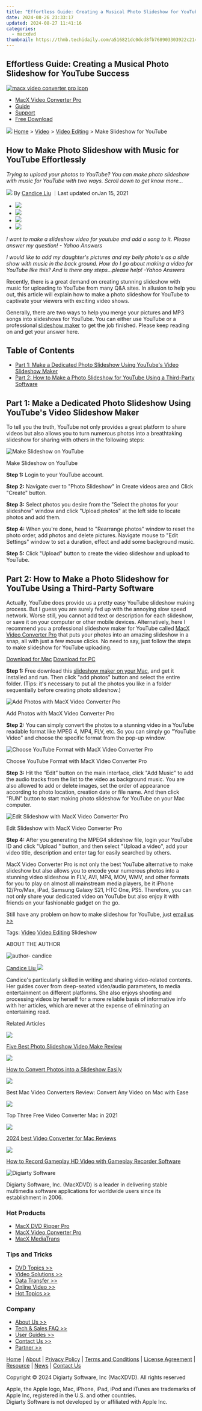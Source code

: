 ```yaml
---
title: "Effortless Guide: Creating a Musical Photo Slideshow for YouTube Success"
date: 2024-08-26 23:33:17
updated: 2024-08-27 11:41:16
categories:
  - macxdvd
thumbnail: https://thmb.techidaily.com/a516821dc0dcd8fb768903303922c214d1ad710be56ca1c3f04be97b27b5dc47.jpg
---
```


## Effortless Guide: Creating a Musical Photo Slideshow for YouTube Success

[![macx video converter pro icon](https://www.macxdvd.com/mac-dvd-video-converter-how-to/../image-style/new-seo/icon11.png)](https://tools.techidaily.com/macxdvd/products/)

* [MacX Video Converter Pro](https://tools.techidaily.com/macxdvd/products/)
* [Guide](https://tools.techidaily.com/macxdvd/products/)
* [Support](https://tools.techidaily.com/macxdvd/products/)
* [Free Download](https://tools.techidaily.com/macxdvd/products/)



![](https://www.macxdvd.com/mac-dvd-video-converter-how-to/../image-style/new-seo/icon7.png) [Home](https://tools.techidaily.com/macxdvd/products/) \> [Video](https://tools.techidaily.com/macxdvd/products/) \> [Video Editing](https://tools.techidaily.com/macxdvd/products/) \> Make Slideshow for YouTube 

## How to Make Photo Slideshow with Music for YouTube Effortlessly



_Trying to upload your photos to YouTube? You can make photo slideshow with music for YouTube with two ways. Scroll down to get know more..._ 

![](https://www.macxdvd.com/mac-dvd-video-converter-how-to/../image-style/new-seo/icon6.png) By [Candice Liu](https://tools.techidaily.com/macxdvd/products/) ｜Last updated onJan 15, 2021 

* [![](https://www.macxdvd.com/mac-dvd-video-converter-how-to/../image-style/new-seo/share-fa.jpg)](https://www.facebook.com/sharer/sharer.php?u=https://www.macxdvd.com/mac-dvd-video-converter-how-to/make-slideshow-for-youtube.htm)
* [![](https://www.macxdvd.com/mac-dvd-video-converter-how-to/../image-style/new-seo/share-tw.jpg)](https://twitter.com/intent/tweet?url=https://www.macxdvd.com/mac-dvd-video-converter-how-to/make-slideshow-for-youtube.htm)
* [![](https://www.macxdvd.com/mac-dvd-video-converter-how-to/../image-style/new-seo/share-go.jpg)](https://pinterest.com/pin/create/button/?url=https://www.macxdvd.com/mac-dvd-video-converter-how-to/make-slideshow-for-youtube.htm)
* [![](https://www.macxdvd.com/mac-dvd-video-converter-how-to/../image-style/new-seo/share-in.jpg)](https://www.linkedin.com/shareArticle?mini=true&url=https://www.macxdvd.com/mac-dvd-video-converter-how-to/make-slideshow-for-youtube.htm&title=&summary=https://www.macxdvd.com/mac-dvd-video-converter-how-to/make-slideshow-for-youtube.htm&source=)

_I want to make a slideshow video for youtube and add a song to it. Please answer my question! - Yahoo Answers_

_I would like to add my daughter's pictures and my belly photo's as a slide show with music in the back ground. How do I go about making a video for YouTube like this? And is there any steps...please help! -Yahoo Answers_

Recently, there is a great demand on creating stunning slideshow with music for uploading to YouTube from many Q&A sites. In allusion to help you out, this article will explain how to make a photo slideshow for YouTube to captivate your viewers with exciting video shows. 

Generally, there are two ways to help you merge your pictures and MP3 songs into slideshows for YouTube. You can either use YouTube or a professional [slideshow maker](https://tools.techidaily.com/macxdvd/products/) to get the job finished. Please keep reading on and get your answer here.

## Table of Contents

* [Part 1: Make a Dedicated Photo Slideshow Using YouTube's Video Slideshow Maker](https://tools.techidaily.com/macxdvd/products/)
* [Part 2: How to Make a Photo Slideshow for YouTube Using a Third-Party Software](https://tools.techidaily.com/macxdvd/products/)

## Part 1: Make a Dedicated Photo Slideshow Using YouTube's Video Slideshow Maker

To tell you the truth, YouTube not only provides a great platform to share videos but also allows you to turn numerous photos into a breathtaking slideshow for sharing with others in the following steps: 

![Make Slideshow on YouTube](https://www.macxdvd.com/mac-dvd-video-converter-how-to/article-image/zxh-make-slideshow-for-youtube.png) 

Make Slideshow on YouTube

**Step 1:** Login to your YouTube account. 

**Step 2:** Navigate over to "Photo Slideshow" in Create videos area and Click "Create" button. 

**Step 3:** Select photos you desire from the "Select the photos for your slideshow" window and click "Upload photos" at the left side to locate photos and add them.

**Step 4:** When you're done, head to "Rearrange photos" window to reset the photo order, add photos and delete pictures. Navigate mouse to "Edit Settings" window to set a duration, effect and add some background music. 

**Step 5:** Click "Upload" button to create the video slideshow and upload to YouTube. 

## Part 2: How to Make a Photo Slideshow for YouTube Using a Third-Party Software

Actually, YouTube does provide us a pretty easy YouTube slideshow making process. But I guess you are surely fed up with the annoying slow speed network. Worse still, you cannot add text or description for each slideshow, or save it on your computer or other mobile devices. Alternatively, here I recommend you a professional slideshow maker for YouTube called [MacX Video Converter Pro](https://tools.techidaily.com/macxdvd/products/) that puts your photos into an amazing slideshow in a snap, all with just a few mouse clicks. No need to say, just follow the steps to make slideshow for YouTube uploading. 

[Download for Mac](https://tools.techidaily.com/macxdvd/products/) [Download for PC](https://tools.techidaily.com/macxdvd/products/) 

**Step 1:** Free download this [slideshow maker on your Mac](https://tools.techidaily.com/macxdvd/products/), and get it installed and run. Then click "add photos" button and select the entire folder. (Tips: it's necessary to put all the photos you like in a folder sequentially before creating photo slideshow.)

![Add Photos with MacX Video Converter Pro](https://www.macxdvd.com/mac-dvd-video-converter-how-to/article-image/zxh-mvcp-062701.png) 

Add Photos with MacX Video Converter Pro

**Step 2:** You can simply convert the photos to a stunning video in a YouTube readable format like MPEG 4, MP4, FLV, etc. So you can simply go "YouTube Video" and choose the specific format from the pop-up window. 

![Choose YouTube Format with MacX Video Converter Pro](https://www.macxdvd.com/mac-dvd-video-converter-how-to/article-image/zxh-mvcp-102201.png) 

Choose YouTube Format with MacX Video Converter Pro

**Step 3:** Hit the “Edit” button on the main interface, click "Add Music" to add the audio tracks from the list to the video as background music. You are also allowed to add or delete images, set the order of appearance according to photo location, creation date or file name. And then click "RUN" button to start making photo slideshow for YouTube on your Mac computer.

![Edit Slideshow with MacX Video Converter Pro](https://www.macxdvd.com/mac-dvd-video-converter-how-to/article-image/zxh-mvcp-102202.png) 

Edit Slideshow with MacX Video Converter Pro

**Step 4:** After you generating the MPEG4 slideshow file, login your YouTube ID and click "Upload " button, and then select "Upload a video", add your video title, description and enter tag for easily searched by others. 

MacX Video Converter Pro is not only the best YouTube alternative to make slideshow but also allows you to encode your numerous photos into a stunning video slideshow in FLV, AVI, MP4, MOV, WMV, and other formats for you to play on almost all mainstream media players, be it iPhone 12/Pro/Max, iPad, Samsung Galaxy S21, HTC One, PS5\. Therefore, you can not only share your dedicated video on YouTube but also enjoy it with friends on your fashionable gadget on the go. 

Still have any problem on how to make slideshow for YouTube, just [email us >>](https://tools.techidaily.com/macxdvd/products/)

Tags: [Video](https://tools.techidaily.com/macxdvd/products/) [Video Editing](https://tools.techidaily.com/macxdvd/products/) Slideshow 

ABOUT THE AUTHOR

![author- candice](https://www.macxdvd.com/mac-dvd-video-converter-how-to/../image-style/new-seo/candice.png) 

[Candice Liu ![](https://www.macxdvd.com/mac-dvd-video-converter-how-to/../image-style/new-seo/share-in1.jpg)](https://www.linkedin.com/in/candice-liu-444483a3/) 

Candice's particularly skilled in writing and sharing video-related contents. Her guides cover from deep-seated video/audio parameters, to media entertainment on different platforms. She also enjoys shooting and processing videos by herself for a more reliable basis of informative info with her articles, which are never at the expense of eliminating an entertaining read.



Related Articles

![](https://www.macxdvd.com/mac-dvd-video-converter-how-to/../image-style/new-seo/pic7.jpg)

[Five Best Photo Slideshow Video Make Review](https://tools.techidaily.com/macxdvd/products/)

![](https://www.macxdvd.com/mac-dvd-video-converter-how-to/../image-style/new-seo/pic6.jpg)

[How to Convert Photos into a Slideshow Easily](https://tools.techidaily.com/macxdvd/products/)

![](https://www.macxdvd.com/mac-dvd-video-converter-how-to/../image-style/new-seo/pic5.jpg)

 Best Mac Video Converters Review: Convert Any Video on Mac with Ease

![](https://www.macxdvd.com/mac-dvd-video-converter-how-to/../image-style/new-seo/pic4.jpg)

 Top Three Free Video Converter Mac in 2021 

![](https://www.macxdvd.com/mac-dvd-video-converter-how-to/../image-style/new-seo/pic3.jpg)

[2024 best Video Converter for Mac Reviews](https://tools.techidaily.com/macxdvd/products/) 

![](https://www.macxdvd.com/mac-dvd-video-converter-how-to/../image-style/new-seo/pic2.jpg)

[How to Record Gameplay HD Video with Gameplay Recorder Software](https://tools.techidaily.com/macxdvd/products/) 



![Digiarty Software](https://www.macxdvd.com/mac-dvd-video-converter-how-to/../icon/logo.png) 

Digiarty Software, Inc. (MacXDVD) is a leader in delivering stable multimedia software applications for worldwide users since its establishment in 2006.

### Hot Products

* [MacX DVD Ripper Pro](https://tools.techidaily.com/macxdvd/products/)
* [MacX Video Converter Pro](https://tools.techidaily.com/macxdvd/products/)
* [MacX MediaTrans](https://tools.techidaily.com/macxdvd/products/)

### Tips and Tricks

* [DVD Topics >>](https://tools.techidaily.com/macxdvd/products/)
* [Video Solutions >>](https://tools.techidaily.com/macxdvd/products/)
* [Data Transfer >>](https://tools.techidaily.com/macxdvd/products/)
* [Online Video >>](https://tools.techidaily.com/macxdvd/products/)
* [Hot Topics >>](https://tools.techidaily.com/macxdvd/products/)

### Company

* [About Us >>](https://tools.techidaily.com/macxdvd/products/)
* [Tech & Sales FAQ >>](https://tools.techidaily.com/macxdvd/products/)
* [User Guides >>](https://tools.techidaily.com/macxdvd/products/)
* [Contact Us >>](https://tools.techidaily.com/macxdvd/products/)
* [Partner >>](https://tools.techidaily.com/macxdvd/products/)



[Home](https://tools.techidaily.com/macxdvd/products/) | [About](https://tools.techidaily.com/macxdvd/products/) | [Privacy Policy](https://tools.techidaily.com/macxdvd/products/) | [Terms and Conditions](https://tools.techidaily.com/macxdvd/products/) | [License Agreement](https://tools.techidaily.com/macxdvd/products/) | [Resource](https://tools.techidaily.com/macxdvd/products/) | [News](https://tools.techidaily.com/macxdvd/products/) | [Contact Us](https://tools.techidaily.com/macxdvd/products/)

Copyright © 2024 Digiarty Software, Inc (MacXDVD). All rights reserved

Apple, the Apple logo, Mac, iPhone, iPad, iPod and iTunes are trademarks of Apple Inc, registered in the U.S. and other countries.  
 Digiarty Software is not developed by or affiliated with Apple Inc.

<ins class="adsbygoogle"
     style="display:block"
     data-ad-format="autorelaxed"
     data-ad-client="ca-pub-7571918770474297"
     data-ad-slot="1223367746"></ins>



<ins class="adsbygoogle"
     style="display:block"
     data-ad-client="ca-pub-7571918770474297"
     data-ad-slot="8358498916"
     data-ad-format="auto"
     data-full-width-responsive="true"></ins>
